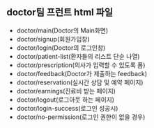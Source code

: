 doctor팀 프런트 html 파일
-----------------------
- doctor/main(Doctor의 Main화면)
- doctor/signup(회원가입창)
- doctor/login(Doctor의 로그인창)
- doctor/patient-list(환자들의 리스트 단순 나열)
- doctor/prescription(의사가 입력할 수 있도록 폼)
- doctor/feedback(Doctor가 제출하는 feedback)
- doctor/reservation(실시간 상담 및 예약 페이지)
- doctor/earnings(진료비 받는 페이지)
- doctor/logout(로그아웃 하는 페이지)
- doctor/login-success(로그인 성공시)
- doctor/no-permission(로그인 권한이 없을 경우)
